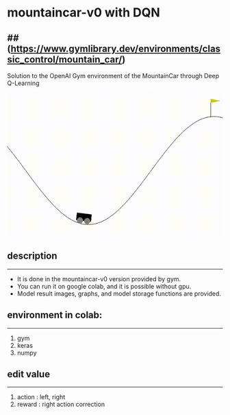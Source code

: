 # mountaincar-v0 with DQN
##(https://www.gymlibrary.dev/environments/classic_control/mountain_car/)
-------------------------------------------------------------------------------------
Solution to the OpenAI Gym environment of the MountainCar through Deep Q-Learning

<img src="https://github.com/mocha-workme/mountain_car_dqn/blob/master/video/rl-video-episode-10.gif?raw=true"/>

## description
-------------------------------------------------------------------------------------
* It is done in the mountaincar-v0 version provided by gym.
* You can run it on google colab, and it is possible without gpu.
* Model result images, graphs, and model storage functions are provided.

## environment in colab:
------------------
1. gym
2. keras
3. numpy

## edit value
------------------
1. action : left, right
2. reward : right action correction